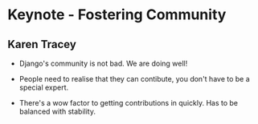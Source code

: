 # Keynote - Fostering Community

## Karen Tracey

- Django's community is not bad. We are doing well!
- People need to realise that they can contibute, you don't have to be a
  special expert.

- There's a wow factor to getting contributions in quickly. Has to be balanced
  with stability.
